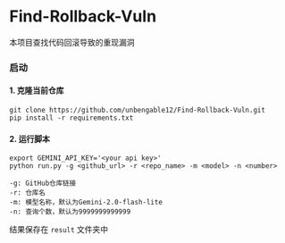 # Find-Rollback-Vuln

本项目查找代码回滚导致的重现漏洞

### 启动
#### 1. 克隆当前仓库
```
git clone https://github.com/unbengable12/Find-Rollback-Vuln.git
pip install -r requirements.txt
```
#### 2. 运行脚本
```
export GEMINI_API_KEY='<your api key>'
python run.py -g <github_url> -r <repo_name> -m <model> -n <number>

-g: GitHub仓库链接
-r: 仓库名
-m: 模型名称，默认为Gemini-2.0-flash-lite
-n: 查询个数，默认为9999999999999
```
结果保存在 `result` 文件夹中
